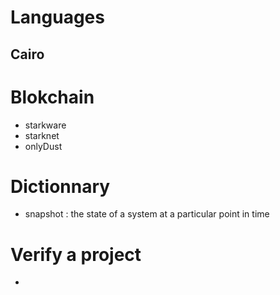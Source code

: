 # Languages
## Cairo

# Blokchain
* starkware  
* starknet
* onlyDust

# Dictionnary
* snapshot : the state of a system at a particular point in time

# Verify a project
* 
